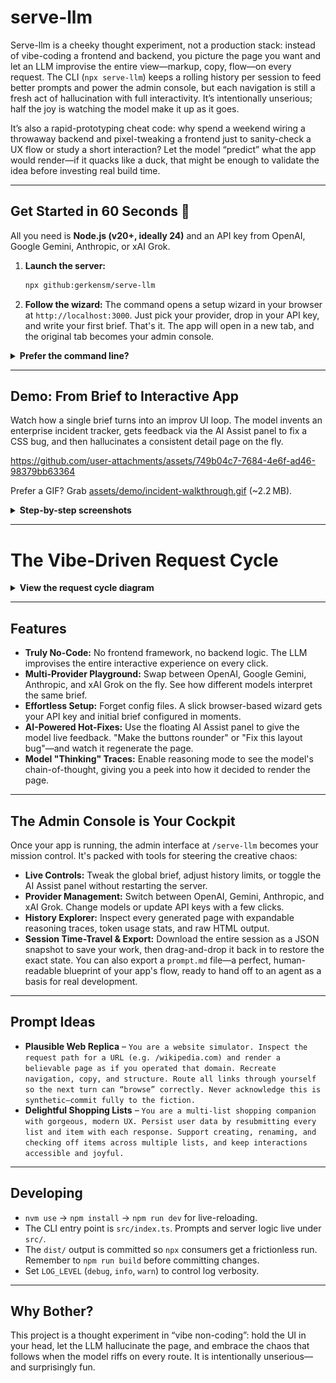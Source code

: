 # serve-llm

Serve-llm is a cheeky thought experiment, not a production stack: instead of vibe-coding a frontend and backend, you picture the page you want and let an LLM improvise the entire view—markup, copy, flow—on every request. The CLI (`npx serve-llm`) keeps a rolling history per session to feed better prompts and power the admin console, but each navigation is still a fresh act of hallucination with full interactivity. It’s intentionally unserious; half the joy is watching the model make it up as it goes.

It’s also a rapid-prototyping cheat code: why spend a weekend wiring a throwaway backend and pixel-tweaking a frontend just to sanity-check a UX flow or study a short interaction? Let the model “predict” what the app would render—if it quacks like a duck, that might be enough to validate the idea before investing real build time.

---

## Get Started in 60 Seconds 🚀

All you need is **Node.js (v20+, ideally 24)** and an API key from OpenAI, Google Gemini, Anthropic, or xAI Grok.

1.  **Launch the server:**

    ```bash
    npx github:gerkensm/serve-llm
    ```

2.  **Follow the wizard:**
    The command opens a setup wizard in your browser at `http://localhost:3000`. Just pick your provider, drop in your API key, and write your first brief. That's it. The app will open in a new tab, and the original tab becomes your admin console.

<details>
<summary><strong>Prefer the command line?</strong></summary>

- **Pass a brief directly:** `npx github:gerkensm/serve-llm "You are a mood journal"`
- **Choose a provider:** Use `--provider <openai|gemini|anthropic|grok>` or set an environment variable (`OPENAI_API_KEY`, `GEMINI_API_KEY`, `ANTHROPIC_API_KEY`, or `XAI_API_KEY`/`GROK_API_KEY`).
- **Override the model:** Use `--model <model-identifier>` to pick a specific variant, like `grok-3-mini`.
- **Tune history:** Use `--history-limit` and `--history-bytes` to control how much context is fed back to the model.
- **Change the port:** Use `--host <address>` and `--port <number>` to bind the server elsewhere.

</details>

---

## Demo: From Brief to Interactive App

Watch how a single brief turns into an improv UI loop. The model invents an enterprise incident tracker, gets feedback via the AI Assist panel to fix a CSS bug, and then hallucinates a consistent detail page on the fly.

https://github.com/user-attachments/assets/749b04c7-7684-4e6f-ad46-98379bb63364

Prefer a GIF? Grab [assets/demo/incident-walkthrough.gif](assets/demo/incident-walkthrough.gif) (~2.2 MB).

<details>
<summary><strong>Step-by-step screenshots</strong></summary>

| Step | Preview                                                                                       | What happened                                                                                                                                                     |
| ---- | --------------------------------------------------------------------------------------------- | ----------------------------------------------------------------------------------------------------------------------------------------------------------------- |
| 1    | [![Entering the app brief](assets/thumbs/incident-step0.png)](assets/screenshot0.png)         | The CLI launches the brief form at `http://localhost:3000`, where the enterprise incident-tracker prompt is pasted into the textarea before starting the session. |
| 2    | [![Initial incident overview](assets/thumbs/incident-step1.png)](assets/screenshot1.png)      | The landing view loads with a richly styled overview of active incidents, but a styling glitch causes the incident badges to overlap when they wrap.              |
| 3    | [![Issuing AI assist instructions](assets/thumbs/incident-step2.png)](assets/screenshot2.png) | Using the floating `AI Assist` panel, the admin submits a fix request describing the badge overlap issue.                                                         |
| 4    | [![Layout fix applied](assets/thumbs/incident-step3.png)](assets/screenshot3.png)             | The regenerated page applies the patch: badges now stay on a single line, and an inline note confirms the change the model just made.                             |
| 5    | [![Incident deep-dive page](assets/thumbs/incident-step4.png)](assets/screenshot4.png)        | Clicking an incident ID (INC-1042) opens a fully fabricated detail view that keeps the theme, data tone, and interaction model consistent with the overview.      |

</details>

---

# The Vibe-Driven Request Cycle

<details>
<summary><strong>View the request cycle diagram</strong></summary>

```mermaid
graph TD
    subgraph Browser
        A[User Clicks Link or Submits Form] --> B;
        H[Page Re-renders] --> A;
    end

    subgraph "serve-llm Server"
        B(HTTP Request Receives) --> C[Assembles Prompt<br/>- App Brief<br/>- Request Details<br/>- Session History];
        C --> D{LLM Provider API};
        E --> F[Updates Session History];
        F --> G(Sends HTML Response);
    end

    subgraph "LLM Provider"
      D -- Sends Prompt --> LLM[OpenAI / Gemini / Anthropic / Grok];
      LLM -- Generates Full HTML --> E(Receives HTML);
    end

    G --> H;

    classDef user fill:#e0f2fe,stroke:#0ea5e9,stroke-width:2px;
    classDef server fill:#f0f9ff,stroke:#3b82f6,stroke-width:2px;
    classDef llm fill:#fefce8,stroke:#eab308,stroke-width:2px;

    class A,H user;
    class B,C,E,F,G server;
    class D,LLM llm;
```

</details>

---

## Features

- **Truly No-Code:** No frontend framework, no backend logic. The LLM improvises the entire interactive experience on every click.
- **Multi-Provider Playground:** Swap between OpenAI, Google Gemini, Anthropic, and xAI Grok on the fly. See how different models interpret the same brief.
- **Effortless Setup:** Forget config files. A slick browser-based wizard gets your API key and initial brief configured in moments.
- **AI-Powered Hot-Fixes:** Use the floating AI Assist panel to give the model live feedback. "Make the buttons rounder" or "Fix this layout bug"—and watch it regenerate the page.
- **Model "Thinking" Traces:** Enable reasoning mode to see the model's chain-of-thought, giving you a peek into how it decided to render the page.

---

## The Admin Console is Your Cockpit

Once your app is running, the admin interface at `/serve-llm` becomes your mission control. It's packed with tools for steering the creative chaos:

- **Live Controls:** Tweak the global brief, adjust history limits, or toggle the AI Assist panel without restarting the server.
- **Provider Management:** Switch between OpenAI, Gemini, Anthropic, and xAI Grok. Change models or update API keys with a few clicks.
- **History Explorer:** Inspect every generated page with expandable reasoning traces, token usage stats, and raw HTML output.
- **Session Time-Travel & Export:** Download the entire session as a JSON snapshot to save your work, then drag-and-drop it back in to restore the exact state. You can also export a `prompt.md` file—a perfect, human-readable blueprint of your app's flow, ready to hand off to an agent as a basis for real development.

---

## Prompt Ideas

- **Plausible Web Replica** – `You are a website simulator. Inspect the request path for a URL (e.g. /wikipedia.com) and render a believable page as if you operated that domain. Recreate navigation, copy, and structure. Route all links through yourself so the next turn can “browse” correctly. Never acknowledge this is synthetic—commit fully to the fiction.`
- **Delightful Shopping Lists** – `You are a multi-list shopping companion with gorgeous, modern UX. Persist user data by resubmitting every list and item with each response. Support creating, renaming, and checking off items across multiple lists, and keep interactions accessible and joyful.`

---

## Developing

- `nvm use` → `npm install` → `npm run dev` for live-reloading.
- The CLI entry point is `src/index.ts`. Prompts and server logic live under `src/`.
- The `dist/` output is committed so `npx` consumers get a frictionless run. Remember to `npm run build` before committing changes.
- Set `LOG_LEVEL` (`debug`, `info`, `warn`) to control log verbosity.

---

## Why Bother?

This project is a thought experiment in “vibe non-coding”: hold the UI in your head, let the LLM hallucinate the page, and embrace the chaos that follows when the model riffs on every route. It is intentionally unserious—and surprisingly fun.
